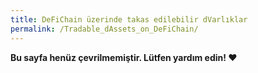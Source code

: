 ```yaml
---
title: DeFiChain üzerinde takas edilebilir dVarlıklar
permalink: /Tradable_dAssets_on_DeFiChain/
---
```


**Bu sayfa henüz çevrilmemiştir. Lütfen yardım edin! ❤**

